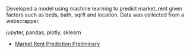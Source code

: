 Developed a model using machine learning to predict market_rent given factors such as beds, bath, sqrft and location.
Data was collected from a webscrapper.

jupyter, pandas, plotly, sklearn

- [Market Rent Prediction Preliminary](/notebooks/market_rent_prediciton_preliminary.html)

